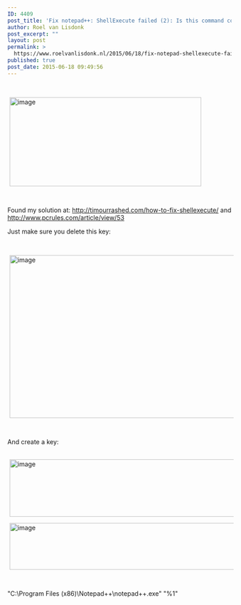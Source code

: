 ```yaml
---
ID: 4409
post_title: 'Fix notepad++: ShellExecute failed (2): Is this command correct?'
author: Roel van Lisdonk
post_excerpt: ""
layout: post
permalink: >
  https://www.roelvanlisdonk.nl/2015/06/18/fix-notepad-shellexecute-failed-2-is-this-command-correct/
published: true
post_date: 2015-06-18 09:49:56
---
```

<p>&#160;</p>  <p><a href="http://www.roelvanlisdonk.nl/wp-content/uploads/2015/06/image7.png" rel="lightbox"><img title="image" style="border-top: 0px; border-right: 0px; background-image: none; border-bottom: 0px; padding-top: 0px; padding-left: 0px; border-left: 0px; margin: 0px 5px; display: inline; padding-right: 0px" border="0" alt="image" src="http://www.roelvanlisdonk.nl/wp-content/uploads/2015/06/image_thumb7.png" width="431" height="200" /></a></p>  <p>&#160;</p>  <p>Found my solution at: <a title="http://timourrashed.com/how-to-fix-shellexecute/" href="http://timourrashed.com/how-to-fix-shellexecute/">http://timourrashed.com/how-to-fix-shellexecute/</a> and <a title="http://www.pcrules.com/article/view/53" href="http://www.pcrules.com/article/view/53">http://www.pcrules.com/article/view/53</a></p>  <p>Just make sure you delete this key:</p>  <p>&#160;</p>  <p><a href="http://www.roelvanlisdonk.nl/wp-content/uploads/2015/06/image8.png" rel="lightbox"><img title="image" style="border-top: 0px; border-right: 0px; background-image: none; border-bottom: 0px; padding-top: 0px; padding-left: 0px; border-left: 0px; margin: 0px 5px; display: inline; padding-right: 0px" border="0" alt="image" src="http://www.roelvanlisdonk.nl/wp-content/uploads/2015/06/image_thumb8.png" width="580" height="366" /></a></p>  <p>&#160;</p>  <p>And create a key:</p>  <p>&#160;<a href="http://www.roelvanlisdonk.nl/wp-content/uploads/2015/06/image9.png" rel="lightbox"><img title="image" style="border-top: 0px; border-right: 0px; background-image: none; border-bottom: 0px; padding-top: 0px; padding-left: 0px; border-left: 0px; margin: 0px 5px; display: inline; padding-right: 0px" border="0" alt="image" src="http://www.roelvanlisdonk.nl/wp-content/uploads/2015/06/image_thumb9.png" width="580" height="129" /></a></p>  <p><a href="http://www.roelvanlisdonk.nl/wp-content/uploads/2015/06/image10.png" rel="lightbox"><img title="image" style="border-top: 0px; border-right: 0px; background-image: none; border-bottom: 0px; padding-top: 0px; padding-left: 0px; border-left: 0px; margin: 0px 5px; display: inline; padding-right: 0px" border="0" alt="image" src="http://www.roelvanlisdonk.nl/wp-content/uploads/2015/06/image_thumb10.png" width="580" height="105" /></a></p>  <p>&#160;</p>  <p>&quot;C:\Program Files (x86)\Notepad++\notepad++.exe&quot; &quot;%1&quot;</p>